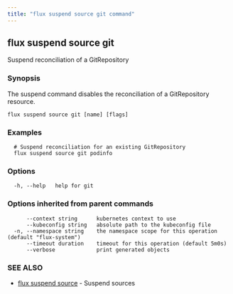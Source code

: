 ```yaml
---
title: "flux suspend source git command"
---
```

## flux suspend source git

Suspend reconciliation of a GitRepository

### Synopsis

The suspend command disables the reconciliation of a GitRepository resource.

```
flux suspend source git [name] [flags]
```

### Examples

```
  # Suspend reconciliation for an existing GitRepository
  flux suspend source git podinfo

```

### Options

```
  -h, --help   help for git
```

### Options inherited from parent commands

```
      --context string      kubernetes context to use
      --kubeconfig string   absolute path to the kubeconfig file
  -n, --namespace string    the namespace scope for this operation (default "flux-system")
      --timeout duration    timeout for this operation (default 5m0s)
      --verbose             print generated objects
```

### SEE ALSO

* [flux suspend source](/cmd/flux_suspend_source/)	 - Suspend sources

